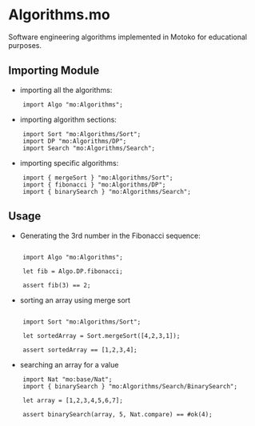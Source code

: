 # Algorithms.mo
Software engineering algorithms implemented in Motoko for educational purposes.

## Importing Module 
- importing all the algorithms:
```motoko
    import Algo "mo:Algorithms";
```

- importing algorithm sections:
```motoko
    import Sort "mo:Algorithms/Sort";
    import DP "mo:Algorithms/DP";
    import Search "mo:Algorithms/Search";
```

- importing specific algorithms:
```motoko
    import { mergeSort } "mo:Algorithms/Sort";
    import { fibonacci } "mo:Algorithms/DP";
    import { binarySearch } "mo:Algorithms/Search";
```

## Usage
- Generating the 3rd number in the Fibonacci sequence:
```motoko

    import Algo "mo:Algorithms";

    let fib = Algo.DP.fibonacci;

    assert fib(3) == 2;
```

- sorting an array using merge sort
```motoko

    import Sort "mo:Algorithms/Sort";

    let sortedArray = Sort.mergeSort([4,2,3,1]);
    
    assert sortedArray == [1,2,3,4];

```

- searching an array for a value
```motoko
    import Nat "mo:base/Nat";
    import { binarySearch } "mo:Algorithms/Search/BinarySearch";

    let array = [1,2,3,4,5,6,7];
    
    assert binarySearch(array, 5, Nat.compare) == #ok(4);
    
```